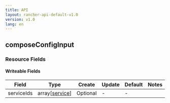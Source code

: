 ```yaml
---
title: API
layout: rancher-api-default-v1.0
version: v1.0
lang: en
---
```


## composeConfigInput



### Resource Fields

#### Writeable Fields

Field | Type | Create | Update | Default | Notes
---|---|---|---|---|---
serviceIds | array[[service]({{site.baseurl}}/rancher/{{page.version}}/{{page.lang}}/api/api-resources/service/)] | Optional | - | - | 



<br>
